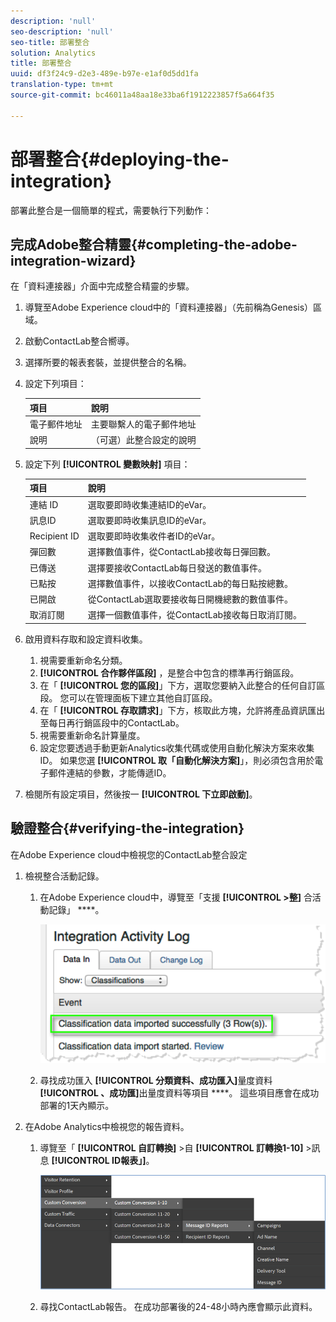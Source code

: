 ```yaml
---
description: 'null'
seo-description: 'null'
seo-title: 部署整合
solution: Analytics
title: 部署整合
uuid: df3f24c9-d2e3-489e-b97e-e1af0d5dd1fa
translation-type: tm+mt
source-git-commit: bc46011a48aa18e33ba6f1912223857f5a664f35

---
```



# 部署整合{#deploying-the-integration}

部署此整合是一個簡單的程式，需要執行下列動作：

## 完成Adobe整合精靈{#completing-the-adobe-integration-wizard}

在「資料連接器」介面中完成整合精靈的步驟。

1. 導覽至Adobe Experience cloud中的「資料連接器」（先前稱為Genesis）區域。
1. 啟動ContactLab整合嚮導。
1. 選擇所要的報表套裝，並提供整合的名稱。
1. 設定下列項目：

   | 項目 | 說明 |
   |---|---|
   | 電子郵件地址 | 主要聯繫人的電子郵件地址 |
   | 說明 | （可選）此整合設定的說明 |

1. 設定下列 **[!UICONTROL 變數映射]** 項目：

   | 項目 | 說明 |
   |---|---|
   | 連結 ID | 選取要即時收集連結ID的eVar。 |
   | 訊息ID | 選取要即時收集訊息ID的eVar。 |
   | Recipient ID | 選取要即時收集收件者ID的eVar。 |
   | 彈回數 | 選擇數值事件，從ContactLab接收每日彈回數。 |
   | 已傳送 | 選擇要接收ContactLab每日發送的數值事件。 |
   | 已點按 | 選擇數值事件，以接收ContactLab的每日點按總數。 |
   | 已開啟 | 從ContactLab選取要接收每日開機總數的數值事件。 |
   | 取消訂閱 | 選擇一個數值事件，從ContactLab接收每日取消訂閱。 |

1. 啟用資料存取和設定資料收集。
   1. 視需要重新命名分類。
   1. **[!UICONTROL 合作夥伴區段]** ，是整合中包含的標準再行銷區段。
   1. 在「 **[!UICONTROL 您的區段]**」下方，選取您要納入此整合的任何自訂區段。 您可以在管理面板下建立其他自訂區段。
   1. 在「 **[!UICONTROL 存取請求]**」下方，核取此方塊，允許將產品資訊匯出至每日再行銷區段中的ContactLab。
   1. 視需要重新命名計算量度。
   1. 設定您要透過手動更新Analytics收集代碼或使用自動化解決方案來收集ID。 如果您選 **[!UICONTROL 取「自動化解決方案]**」，則必須包含用於電子郵件連結的參數，才能傳遞ID。
1. 檢閱所有設定項目，然後按一 **[!UICONTROL 下立即啟動]**。

## 驗證整合{#verifying-the-integration}

在Adobe Experience cloud中檢視您的ContactLab整合設定

1. 檢視整合活動記錄。
   1. 在Adobe Experience cloud中，導覽至「支援 **[!UICONTROL &gt;整]** 合活動記錄」 ****。

      ![](assets/integration_activity_log.png)

   1. 尋找成功匯入 **[!UICONTROL 分類資料、成功匯入]**&#x200B;量度資料 **[!UICONTROL 、成功匯]**&#x200B;出量度資料等項目 ****。 這些項目應會在成功部署的1天內顯示。
1. 在Adobe Analytics中檢視您的報告資料。
   1. 導覽至「 **[!UICONTROL 自訂轉換]** &gt;自 **[!UICONTROL 訂轉換1-10]** &gt;訊息 **[!UICONTROL ID報表」]**。

      ![](assets/reporting.png)

   1. 尋找ContactLab報告。 在成功部署後的24-48小時內應會顯示此資料。
